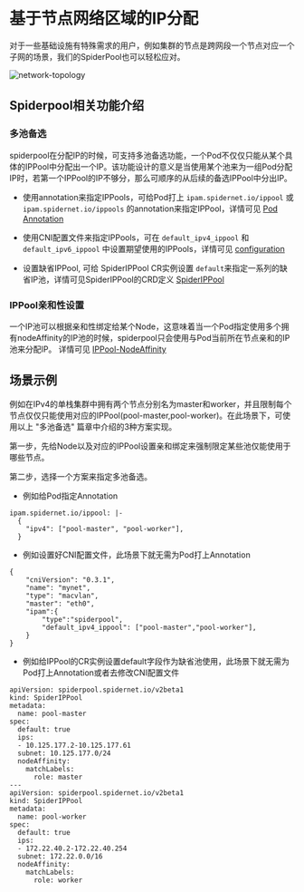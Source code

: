 # 基于节点网络区域的IP分配

对于一些基础设施有特殊需求的用户，例如集群的节点是跨网段一个节点对应一个子网的场景，我们的SpiderPool也可以轻松应对。

![network-topology](../images/network-topology.png)

## Spiderpool相关功能介绍

### 多池备选

spiderpool在分配IP的时候，可支持多池备选功能，一个Pod不仅仅只能从某个具体的IPPool中分配出一个IP。该功能设计的意义是当使用某个池来为一组Pod分配IP时，若第一个IPPool的IP不够分，那么可顺序的从后续的备选IPPool中分出IP。

+ 使用annotation来指定IPPools，可给Pod打上 `ipam.spidernet.io/ippool` 或 `ipam.spidernet.io/ippools` 的annotation来指定IPPool，详情可见 [Pod Annotation](../reference/annotation.md)

+ 使用CNI配置文件来指定IPPools，可在 `default_ipv4_ippool` 和 `default_ipv6_ippool` 中设置期望使用的IPPools，详情可见 [configuration](../reference/plugin-ipam.md)

+ 设置缺省IPPool, 可给 SpiderIPPool CR实例设置 `default`来指定一系列的缺省IP池，详情可见SpiderIPPool的CRD定义 [SpiderIPPool](../reference/crd-spiderippool.md)

### IPPool亲和性设置

一个IP池可以根据亲和性绑定给某个Node，这意味着当一个Pod指定使用多个拥有nodeAffinity的IP池的时候，spiderpool只会使用与Pod当前所在节点亲和的IP池来分配IP。 详情可见 [IPPool-NodeAffinity](../usage/ippool-affinity-node.md)

## 场景示例

例如在IPv4的单栈集群中拥有两个节点分别名为master和worker，并且限制每个节点仅仅只能使用对应的IPPool(pool-master,pool-worker)。在此场景下，可使用以上 "多池备选" 篇章中介绍的3种方案实现。

第一步，先给Node以及对应的IPPool设置亲和绑定来强制限定某些池仅能使用于哪些节点。

第二步，选择一个方案来指定多池备选。

+ 例如给Pod指定Annotation

```text
ipam.spidernet.io/ippool: |-
  {
    "ipv4": ["pool-master", "pool-worker"],
  }
```

+ 例如设置好CNI配置文件，此场景下就无需为Pod打上Annotation

```text
{
    "cniVersion": "0.3.1",
    "name": "mynet",
    "type": "macvlan",
    "master": "eth0",
    "ipam":{
        "type":"spiderpool",
        "default_ipv4_ippool": ["pool-master","pool-worker"],
    }
}
```

+ 例如给IPPool的CR实例设置default字段作为缺省池使用，此场景下就无需为Pod打上Annotation或者去修改CNI配置文件

```text
apiVersion: spiderpool.spidernet.io/v2beta1
kind: SpiderIPPool
metadata:
  name: pool-master
spec:
  default: true
  ips:
  - 10.125.177.2-10.125.177.61
  subnet: 10.125.177.0/24
  nodeAffinity:
    matchLabels:
      role: master
---
apiVersion: spiderpool.spidernet.io/v2beta1
kind: SpiderIPPool
metadata:
  name: pool-worker
spec:
  default: true
  ips:
  - 172.22.40.2-172.22.40.254
  subnet: 172.22.0.0/16
  nodeAffinity:
    matchLabels:
      role: worker
```


